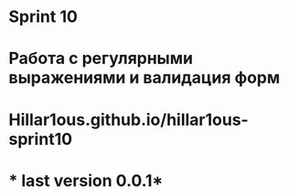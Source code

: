 # Sprint 10
# **Работа с регулярными выражениями и валидация форм**
# Hillar1ous.github.io/hillar1ous-sprint10
# * last version 0.0.1*